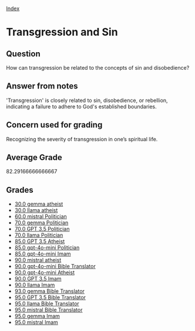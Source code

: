 
[Index](../../index.md)
# Transgression and Sin
## Question
How can transgression be related to the concepts of sin and disobedience?

## Answer from notes
'Transgression' is closely related to sin, disobedience, or rebellion, indicating a failure to adhere to God's established boundaries.

## Concern used for grading
Recognizing the severity of transgression in one’s spiritual life.

## Average Grade
82.29166666666667

## Grades
 * [30.0 gemma atheist](../answers/gemma_atheist/Transgression_and_Sin.md)
 * [30.0 llama atheist](../answers/llama_atheist/Transgression_and_Sin.md)
 * [60.0 mistral Politician](../answers/mistral_Politician/Transgression_and_Sin.md)
 * [70.0 gemma Politician](../answers/gemma_Politician/Transgression_and_Sin.md)
 * [70.0 GPT 3.5 Politician](../answers/GPT_3.5_Politician/Transgression_and_Sin.md)
 * [70.0 llama Politician](../answers/llama_Politician/Transgression_and_Sin.md)
 * [85.0 GPT 3.5 Atheist](../answers/GPT_3.5_Atheist/Transgression_and_Sin.md)
 * [85.0 gpt-4o-mini Politician](../answers/gpt-4o-mini_Politician/Transgression_and_Sin.md)
 * [85.0 gpt-4o-mini Imam](../answers/gpt-4o-mini_Imam/Transgression_and_Sin.md)
 * [90.0 mistral atheist](../answers/mistral_atheist/Transgression_and_Sin.md)
 * [90.0 gpt-4o-mini Bible Translator](../answers/gpt-4o-mini_Bible_Translator/Transgression_and_Sin.md)
 * [90.0 gpt-4o-mini Atheist](../answers/gpt-4o-mini_Atheist/Transgression_and_Sin.md)
 * [90.0 GPT 3.5 Imam](../answers/GPT_3.5_Imam/Transgression_and_Sin.md)
 * [90.0 llama Imam](../answers/llama_Imam/Transgression_and_Sin.md)
 * [93.0 gemma Bible Translator](../answers/gemma_Bible_Translator/Transgression_and_Sin.md)
 * [95.0 GPT 3.5 Bible Translator](../answers/GPT_3.5_Bible_Translator/Transgression_and_Sin.md)
 * [95.0 llama Bible Translator](../answers/llama_Bible_Translator/Transgression_and_Sin.md)
 * [95.0 mistral Bible Translator](../answers/mistral_Bible_Translator/Transgression_and_Sin.md)
 * [95.0 gemma Imam](../answers/gemma_Imam/Transgression_and_Sin.md)
 * [95.0 mistral Imam](../answers/mistral_Imam/Transgression_and_Sin.md)
